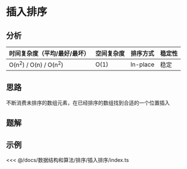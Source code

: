 # 插入排序

## 分析

| 时间复杂度（平均/最好/最坏）               | 空间复杂度 | 排序方式 | 稳定性 |
| ------------------------------------------ | ---------- | -------- | ------ |
| O(n<sup>2</sup>) / O(n) / O(n<sup>2</sup>) | O(1)       | In-place | 稳定 |

## 思路

不断消费未排序的数组元素，在已经排序的数组找到合适的一个位置插入

## 题解

## 示例

<<< @/docs/数据结构和算法/排序/插入排序/index.ts
